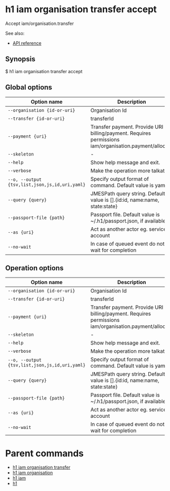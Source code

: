 
# h1 iam organisation transfer accept

Accept iam/organisation.transfer

See also:

* [API reference](https://api.hyperone.com/v2/docs#operation/iam_organisation_transfer_accept)

## Synopsis

$ h1 iam organisation transfer accept <options>

## Global options

| Option name                                        | Description                                                                                              |
| -------------------------------------------------- | -------------------------------------------------------------------------------------------------------- |
| ```--organisation {id-or-uri}```                   | Organisation Id                                                                                          |
| ```--transfer {id-or-uri}```                       | transferId                                                                                               |
| ```--payment {uri}```                              | Transfer payment. Provide URI of billing/payment. Requires permissions iam/organisation.payment/allocate |
| ```--skeleton```                                   | -                                                                                                        |
| ```--help```                                       | Show help message and exit.                                                                              |
| ```--verbose```                                    | Make the operation more talkative.                                                                       |
| ```--o, --output {tsv,list,json,js,id,uri,yaml}``` | Specify output format of command. Default value is yaml                                                  |
| ```--query {query}```                              | JMESPath query string. Default value is [].\{id:id, name:name, state:state\}                             |
| ```--passport-file {path}```                       | Passport file. Default value is ~/.h1/passport.json, if available.                                       |
| ```--as {uri}```                                   | Act as another actor eg. service account                                                                 |
| ```--no-wait```                                    | In case of queued event do not wait for completion                                                       |

## Operation options

| Option name                                        | Description                                                                                              |
| -------------------------------------------------- | -------------------------------------------------------------------------------------------------------- |
| ```--organisation {id-or-uri}```                   | Organisation Id                                                                                          |
| ```--transfer {id-or-uri}```                       | transferId                                                                                               |
| ```--payment {uri}```                              | Transfer payment. Provide URI of billing/payment. Requires permissions iam/organisation.payment/allocate |
| ```--skeleton```                                   | -                                                                                                        |
| ```--help```                                       | Show help message and exit.                                                                              |
| ```--verbose```                                    | Make the operation more talkative.                                                                       |
| ```--o, --output {tsv,list,json,js,id,uri,yaml}``` | Specify output format of command. Default value is yaml                                                  |
| ```--query {query}```                              | JMESPath query string. Default value is [].\{id:id, name:name, state:state\}                             |
| ```--passport-file {path}```                       | Passport file. Default value is ~/.h1/passport.json, if available.                                       |
| ```--as {uri}```                                   | Act as another actor eg. service account                                                                 |
| ```--no-wait```                                    | In case of queued event do not wait for completion                                                       |

# Parent commands

* [h1 iam organisation transfer](./../README.md)
* [h1 iam organisation](./../../README.md)
* [h1 iam](./../../../README.md)
* [h1](./../../../../README.md)
